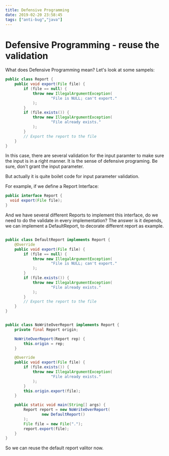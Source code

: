 ```yaml
---
title: Defensive Programming
date: 2019-02-20 23:58:45
tags: ["anti-bug","java"]
---
```


# Defensive Programming - reuse the validation

What does Defensive Programming mean? Let's look at some sampels:

```java
public class Report {
    public void export(File file) {
        if (file == null) {
            throw new IllegalArgumentException(
                    "File is NULL; can't export."
            );
        }
        if (file.exists()) {
            throw new IllegalArgumentException(
                    "File already exists."
            );
        }
        // Export the report to the file
    }
}
```

In this case, there are several validation for the input paramter to make sure the input is in a right manner. It is the sense of defensive programing. Be sure, don't grant the input parameter. 

But actually it is quite boilet code for input parameter validation. 

For example, if we define a Report Interface:

```java
public interface Report {
  void export(File file);
}
```

And we have several different Reports to implement this interface, do we need to do the validate in every implementation? The answer is it depends, we can implement a DefaultReport, to decorate different report as example.

```java

public class DefaultReport implements Report {
    @Override
    public void export(File file) {
        if (file == null) {
            throw new IllegalArgumentException(
                    "File is NULL; can't export."
            );
        }
        if (file.exists()) {
            throw new IllegalArgumentException(
                    "File already exists."
            );
        }
        // Export the report to the file
    }
}

```

```java

public class NoWriteOverReport implements Report {
    private final Report origin;

    NoWriteOverReport(Report rep) {
        this.origin = rep;
    }

    @Override
    public void export(File file) {
        if (file.exists()) {
            throw new IllegalArgumentException(
                    "File already exists."
            );
        }
        this.origin.export(file);
    }

    public static void main(String[] args) {
        Report report = new NoWriteOverReport(
                new DefaultReport()
        );
        File file = new File(".");
        report.export(file);
    }
}

```

So we can reuse the default report valitor now. 